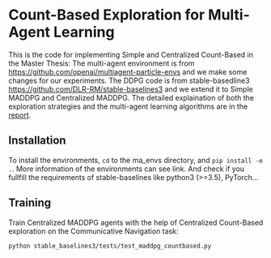 # Count-Based Exploration for Multi-Agent Learning
This is the code for implementing Simple and Centralized Count-Based in the Master Thesis: 
The multi-agent environment is from https://github.com/openai/multiagent-particle-envs and we make some changes for our experiments. 
The DDPG code is from stable-basedline3 https://github.com/DLR-RM/stable-baselines3 and we extend it to Simple MADDPG and Centralized MADDPG. 
The detailed explaination of both the exploration strategies and the multi-agent learning algorithms are in the [report](https://liacs.leidenuniv.nl/~plaata1/papers/MACB.pdf).

## Installation
To install the environments, `cd` to the ma_envs directory, and `pip install -e .`. More information of the environments can see link.
And check if you fullfill the requirements of stable-baselines like python3 (>=3.5), PyTorch...

## Training
Train Centralized MADDPG agents with the help of Centralized Count-Based exploration on the Communicative Navigation task: 
```
python stable_baselines3/tests/test_maddpg_countbased.py
```
